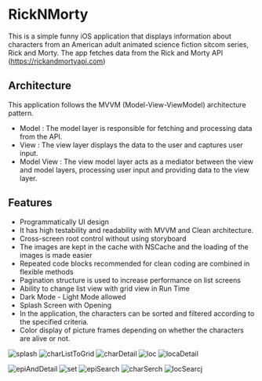 # RickNMorty
This is a simple funny iOS application that displays information about characters from an American adult animated science fiction sitcom series, Rick and Morty. 
The app fetches data from the Rick and Morty API (https://rickandmortyapi.com)

## Architecture

This application follows the MVVM (Model-View-ViewModel) architecture pattern.
- Model      : The model layer is responsible for fetching and processing data from the API.
- View       : The view layer displays the data to the user and captures user input. 
- Model View : The view model layer acts as a mediator between the view and model layers, processing user input and providing data to the view layer.

## Features
- Programmatically UI design
- It has high testability and readability with MVVM and Clean architecture.
- Cross-screen root control without using storyboard
- The images are kept in the cache with NSCache and the loading of the images is made easier 
- Repeated code blocks recommended for clean coding are combined in flexible methods
- Pagination structure is used to increase performance on list screens
- Ability to change list view with grid view in Run Time
- Dark Mode - Light Mode allowed
- Splash Screen with Opening
- In the application, the characters can be sorted and filtered according to the specified criteria.
- Color display of picture frames depending on whether the characters are alive or not.

![splash](https://github.com/mesutgdk/RickNMorty/assets/112901255/7dad65b1-dfda-49c9-bd4b-11b6b4a950d0)
![charListToGrid](https://github.com/mesutgdk/RickNMorty/assets/112901255/bcdd629d-f59e-46e5-908e-da5fffe2f2aa)
![charDetail](https://github.com/mesutgdk/RickNMorty/assets/112901255/c4348f8d-0ae6-4aec-a60e-985ae76b593f)
![loc](https://github.com/mesutgdk/RickNMorty/assets/112901255/994e5edd-7e25-427e-aedd-88576ce9d385)
![locaDetail](https://github.com/mesutgdk/RickNMorty/assets/112901255/b43f5f19-7df1-4867-adcc-f25479b824c2)


![epiAndDetail](https://github.com/mesutgdk/RickNMorty/assets/112901255/f792d5d0-d60a-49bb-91e8-7ef908201083)
![set](https://github.com/mesutgdk/RickNMorty/assets/112901255/e9597bb9-5656-4add-85c8-ba8678a598f9)
![epiSearch](https://github.com/mesutgdk/RickNMorty/assets/112901255/688d6e8b-643c-42a2-b8c7-73fb1f767fcc)
![charSerch](https://github.com/mesutgdk/RickNMorty/assets/112901255/8d7c4b58-0f30-4b32-873b-8923375c4c29)
![locSearcj](https://github.com/mesutgdk/RickNMorty/assets/112901255/66cb2371-4222-4110-a3d0-2df8f63d6ea9)




